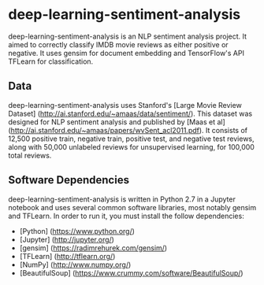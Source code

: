 # deep-learning-sentiment-analysis

deep-learning-sentiment-analysis is an NLP sentiment analysis project. It aimed to correctly classify IMDB movie reviews as either positive or negative. It uses gensim for document embedding and TensorFlow's API TFLearn for classification. 

## Data
deep-learning-sentiment-analysis uses Stanford's [Large Movie Review Dataset] (http://ai.stanford.edu/~amaas/data/sentiment/). This dataset was designed for NLP sentiment analysis and published by [Maas et al] (http://ai.stanford.edu/~amaas/papers/wvSent_acl2011.pdf). It consists of 12,500 positive train, negative train, positive test, and negative test reviews, along with 50,000 unlabeled reviews for unsupervised learning, for 100,000 total reviews.

## Software Dependencies
deep-learning-sentiment-analysis is written in Python 2.7 in a Jupyter notebook and uses several common software libraries, most notably gensim and TFLearn. In order to run it, you  must install the follow dependencies:
* [Python] (https://www.python.org/)
* [Jupyter] (http://jupyter.org/)
* [gensim] (https://radimrehurek.com/gensim/)
* [TFLearn] (http://tflearn.org/)
* [NumPy] (http://www.numpy.org/)
* [BeautifulSoup] (https://www.crummy.com/software/BeautifulSoup/)
